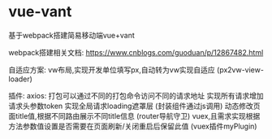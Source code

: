 # vue-vant
基于webpack搭建简易移动端vue+vant

webpack搭建相关文档:
https://www.cnblogs.com/guoduan/p/12867482.html

自适应方案:  vw布局,实现开发单位填写px,自动转为vw实现自适应 (px2vw-view-loader)

插件: 
  axios: 打包可以通过不同的打包命令访问不同的请求地址 
         实现所有请求增加请求头参数token 
         实现全局请求loading遮罩层 (封装组件通过js调用)
  动态修改页面title值,根据不同路由展示不同title信息 (router导航守卫)
  vuex,且需求实现根据方法参数值设置是否需要在页面刷新/关闭重启后保留此值 (vuex插件myPlugin)

